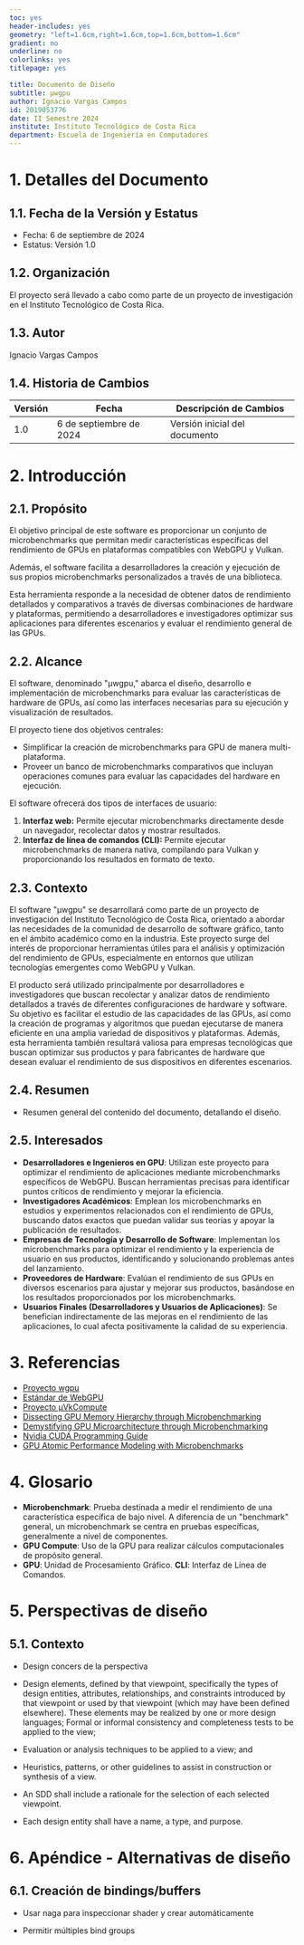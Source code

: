 ```yaml
---
toc: yes
header-includes: yes
geometry: "left=1.6cm,right=1.6cm,top=1.6cm,bottom=1.6cm"
gradient: no
underline: no
colorlinks: yes
titlepage: yes

title: Documento de Diseño
subtitle: µwgpu
author: Ignacio Vargas Campos
id: 2019053776
date: II Semestre 2024
institute: Instituto Tecnológico de Costa Rica
department: Escuela de Ingeniería en Computadores
---
```


# 1. Detalles del Documento

## 1.1. Fecha de la Versión y Estatus

- Fecha: 6 de septiembre de 2024
- Estatus: Versión 1.0

## 1.2. Organización

El proyecto será llevado a cabo como parte de un proyecto de investigación en el Instituto Tecnológico de Costa Rica.

## 1.3. Autor

Ignacio Vargas Campos

## 1.4. Historia de Cambios

| Versión | Fecha                  | Descripción de Cambios                 |
|---------|------------------------|----------------------------------------|
| 1.0     | 6 de septiembre de 2024| Versión inicial del documento          |


# 2. Introducción

## 2.1. Propósito

El objetivo principal de este software es proporcionar un conjunto de
microbenchmarks que permitan medir características específicas del rendimiento
de GPUs en plataformas compatibles con WebGPU y Vulkan.

Además, el software facilita a desarrolladores la creación y ejecución de sus
propios microbenchmarks personalizados a través de una biblioteca.

Esta herramienta responde a la necesidad de obtener datos de rendimiento
detallados y comparativos a través de diversas combinaciones de hardware y
plataformas, permitiendo a desarrolladores e investigadores optimizar sus
aplicaciones para diferentes escenarios y evaluar el rendimiento general de las
GPUs.

## 2.2. Alcance

El software, denominado "µwgpu," abarca el diseño, desarrollo e implementación
de microbenchmarks para evaluar las características de hardware de GPUs, así
como las interfaces necesarias para su ejecución y visualización de resultados.

El proyecto tiene dos objetivos centrales:

- Simplificar la creación de microbenchmarks para GPU de manera
multi-plataforma.
- Proveer un banco de microbenchmarks comparativos que incluyan operaciones
comunes para evaluar las capacidades del hardware en ejecución.

El software ofrecerá dos tipos de interfaces de usuario:

1. **Interfaz web:** Permite ejecutar microbenchmarks directamente desde un
navegador, recolectar datos y mostrar resultados.
2. **Interfaz de línea de comandos (CLI):** Permite ejecutar microbenchmarks de
manera nativa, compilando para Vulkan y proporcionando los resultados en
formato de texto.

## 2.3. Contexto

El software "µwgpu" se desarrollará como parte de un proyecto de investigación del Instituto Tecnológico de Costa Rica, orientado a abordar las necesidades de la comunidad de desarrollo de software gráfico, tanto en el ámbito académico como en la industria. Este proyecto surge del interés de proporcionar herramientas útiles para el análisis y optimización del rendimiento de GPUs, especialmente en entornos que utilizan tecnologías emergentes como WebGPU y Vulkan.

El producto será utilizado principalmente por desarrolladores e investigadores que buscan recolectar y analizar datos de rendimiento detallados a través de diferentes configuraciones de hardware y software. Su objetivo es facilitar el estudio de las capacidades de las GPUs, así como la creación de programas y algoritmos que puedan ejecutarse de manera eficiente en una amplia variedad de dispositivos y plataformas. Además, esta herramienta también resultará valiosa para empresas tecnológicas que buscan optimizar sus productos y para fabricantes de hardware que desean evaluar el rendimiento de sus dispositivos en diferentes escenarios.

## 2.4. Resumen

- Resumen general del contenido del documento, detallando el diseño.

## 2.5. Interesados

- **Desarrolladores e Ingenieros en GPU**: Utilizan este proyecto para
optimizar el rendimiento de aplicaciones mediante microbenchmarks específicos
de WebGPU. Buscan herramientas precisas para identificar puntos críticos de
rendimiento y mejorar la eficiencia.
- **Investigadores Académicos**: Emplean los microbenchmarks en estudios y
experimentos relacionados con el rendimiento de GPUs, buscando datos exactos
que puedan validar sus teorías y apoyar la publicación de resultados.
- **Empresas de Tecnología y Desarrollo de Software**: Implementan los
microbenchmarks para optimizar el rendimiento y la experiencia de usuario en
sus productos, identificando y solucionando problemas antes del lanzamiento.
- **Proveedores de Hardware**: Evalúan el rendimiento de sus GPUs en diversos
escenarios para ajustar y mejorar sus productos, basándose en los resultados
proporcionados por los microbenchmarks.
- **Usuarios Finales (Desarrolladores y Usuarios de Aplicaciones)**: Se
benefician indirectamente de las mejoras en el rendimiento de las aplicaciones,
lo cual afecta positivamente la calidad de su experiencia.

# 3. Referencias

- [Proyecto wgpu](https://github.com/gfx-rs/wgpu)
- [Estándar de WebGPU](https://gpuweb.github.io/gpuweb/)
- [Proyecto µVkCompute](https://github.com/google/uVkCompute)
- [Dissecting GPU Memory Hierarchy through
Microbenchmarking](https://arxiv.org/abs/1509.02308)
- [Demystifying GPU Microarchitecture through
Microbenchmarking](https://courses.cs.washington.edu/courses/cse470/24sp/readings/Demystifying_GPU_microarchitecture_through_microbenchmarking.pdf)
- [Nvidia CUDA Programming
Guide](https://developer.download.nvidia.com/compute/cuda/1.0/NVIDIA_CUDA_Programming_Guide_1.0.pdf)
- [GPU Atomic Performance Modeling with
Microbenchmarks](https://vulkan.org/user/pages/09.events/vulkanised-2024/vulkanised-2024-devon-mckee.pdf)

# 4. Glosario

- **Microbenchmark**: Prueba destinada a medir el rendimiento de una
característica específica de bajo nivel. A diferencia de un "benchmark"
general, un microbenchmark se centra en pruebas específicas, generalmente a
nivel de componentes.
- **GPU Compute**: Uso de la GPU para realizar cálculos computacionales de
propósito general.
- **GPU**: Unidad de Procesamiento Gráfico. **CLI**: Interfaz de Línea de
Comandos.

# 5. Perspectivas de diseño

## 5.1. Contexto

- Design concers de la perspectiva

- Design elements, defined by that viewpoint, specifically the types of design
entities, attributes, relationships, and constraints introduced by that
viewpoint or used by that viewpoint (which may have been defined elsewhere).
These elements may be realized by one or more design languages; Formal or
informal consistency and completeness tests to be applied to the view;

- Evaluation or analysis techniques to be applied to a view; and

- Heuristics, patterns, or other guidelines to assist in construction or
synthesis of a view.

- An SDD shall include a rationale for the selection of each selected
viewpoint.

- Each design entity shall have a name, a type, and purpose.

# 6. Apéndice - Alternativas de diseño

## 6.1. Creación de bindings/buffers

- Usar naga para inspeccionar shader y crear automáticamente

- Permitir múltiples bind groups
